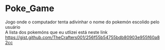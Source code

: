 # Poke_Game
Jogo onde o computador tenta adivinhar o nome do pokemón escolido pelo usuário<br>
A lista dos pokemóns que eu utlizei está neste link <a>https://gist.github.com/TheCrafters001/256f55b54755bdb80903e955f60a82cc</a>
